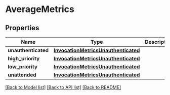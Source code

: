 # AverageMetrics

## Properties
Name | Type | Description | Notes
------------ | ------------- | ------------- | -------------
**unauthenticated** | [**InvocationMetricsUnauthenticated**](InvocationMetricsUnauthenticated.md) |  | 
**high_priority** | [**InvocationMetricsUnauthenticated**](InvocationMetricsUnauthenticated.md) |  | 
**low_priority** | [**InvocationMetricsUnauthenticated**](InvocationMetricsUnauthenticated.md) |  | 
**unattended** | [**InvocationMetricsUnauthenticated**](InvocationMetricsUnauthenticated.md) |  | 

[[Back to Model list]](../README.md#documentation-for-models) [[Back to API list]](../README.md#documentation-for-api-endpoints) [[Back to README]](../README.md)

